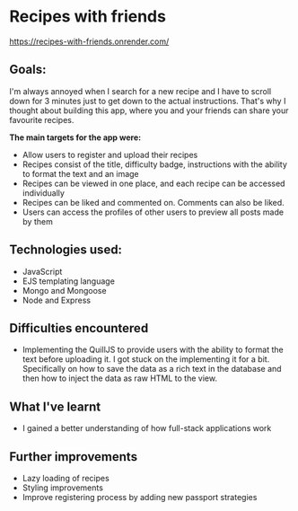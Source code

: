 # Recipes with friends
https://recipes-with-friends.onrender.com/

## Goals:
I'm always annoyed when I search for a new recipe and I have to scroll down for 3 minutes just to get down to the actual instructions. That's why I thought about building this app, where you and your friends can share your favourite recipes.

**The main targets for the app were:**
- Allow users to register and upload their recipes
- Recipes consist of the title, difficulty badge, instructions with the ability to format the text and an image
- Recipes can be viewed in one place, and each recipe can be accessed individually
- Recipes can be liked and commented on. Comments can also be liked. 
- Users can access the profiles of other users to preview all posts made by them


## Technologies used:
- JavaScript
- EJS templating language
- Mongo and Mongoose
- Node and Express

## Difficulties encountered
- Implementing the QuillJS to provide users with the ability to format the text before uploading it. I got stuck on the implementing it for a bit. Specifically on 
  how to save the data as a rich text in the database and then how to inject the data as raw HTML to the view.

## What I've learnt
- I gained a better understanding of how full-stack applications work

## Further improvements
- Lazy loading of recipes
- Styling improvements 
- Improve registering process by adding new passport strategies

